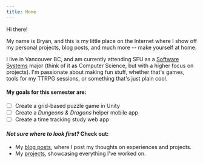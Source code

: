 ```yaml
---
title: Home
---
```

Hi there!

My name is Bryan, and this is my little place on the Internet where I show off my personal projects, blog posts, and much more -- make yourself at home.

I live in Vancouver BC, and am currently attending SFU as a [Software Systems](https://www.sfu.ca/computing/prospective-students/undergraduate-students/programs/degree-programs/softwaresystems.html) major (think of it as Computer Science, but with a higher focus on projects). I'm passionate about making fun stuff, whether that's games, tools for my TTRPG sessions, or something that's just plain cool.

#### My goals for this semester are:
- [ ] Create a grid-based puzzle game in Unity
- [ ] Create a *Dungeons & Dragons* helper mobile app
- [ ] Create a time tracking study web app

#### *Not sure where to look first?* Check out:
- My [blog posts](/posts/), where I post my thoughts on experiences and projects.
- My [projects](/projects), showcasing everything I've worked on.